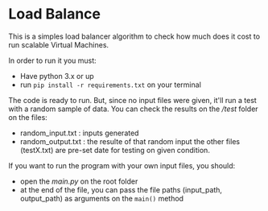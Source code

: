 # Load Balance

This is a simples load balancer algorithm to check how much does it cost to run scalable Virtual Machines.

In order to run it you must:
- Have python 3.x or up
- run ```pip install -r requirements.txt``` on your terminal

The code is ready to run. But, since no input files were given, it'll run a test with a random sample of data.
You can check the results on the _/test_ folder on the files:
  - random_input.txt : inputs generated
  - random_output.txt : the resulte of that random input
the other files (testX.txt) are pre-set date for testing on given condition.


If you want to run the program with your own input files, you should:
- open the _main.py_ on the root folder
- at the end of the file, you can pass the file paths (input_path, output_path) as arguments on the ```main()``` method
